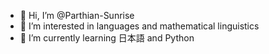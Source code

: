 - 👋 Hi, I’m @Parthian-Sunrise
- 👀 I’m interested in languages and mathematical linguistics 
- 🌱 I’m currently learning 日本語 and Python

<!---
Parthian-Sunrise/Parthian-Sunrise is a ✨ special ✨ repository because its `README.md` (this file) appears on your GitHub profile.
You can click the Preview link to take a look at your changes.
--->
